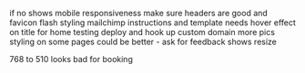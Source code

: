 if no shows
mobile responsiveness
make sure headers are good and favicon
flash styling
mailchimp instructions and template
needs hover effect on title for home
testing
deploy and hook up custom domain
more pics
styling on some pages could be better - ask for feedback
shows resize


768 to 510 looks bad for booking
